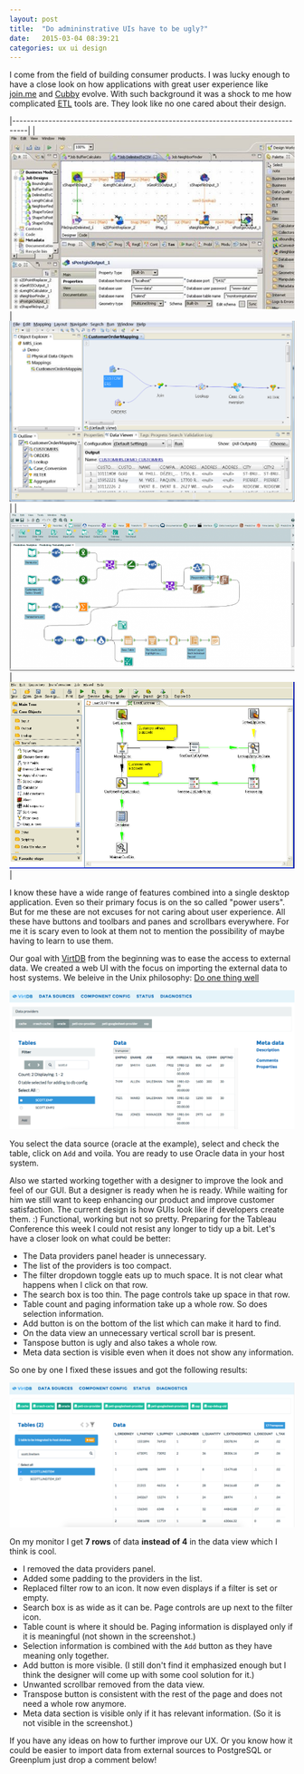 ```yaml
---
layout: post
title:  "Do admininstrative UIs have to be ugly?"
date:   2015-03-04 08:39:21
categories: ux ui design 
---
```


I come from the field of building consumer products. I was lucky enough to have a close look on how applications with great user experience like [join.me](https://join.me) and [Cubby](https://www.cubby.com) evolve. With such background it was a shock to me how complicated [ETL](http://en.wikipedia.org/wiki/Extract,_transform,_load) tools are. They look like no one cared about their design. 

|----------------------------------------------------------------------------------|
| ![ETL Tool 1](/assets/etl1.jpg)             |      ![ETL Tool 2](/assets/ETL2.png)      |
| ![ETL Tool 3](/assets/ETL3.png)             |      ![ETL Tool 4](/assets/ETL4.png)      |

I know these have a wide range of features combined into a single desktop application. Even so their primary focus is on the so called "power users". But for me these are not excuses for not caring about user experience. All these have buttons and toolbars and panes and scrollbars everywhere. For me it is scary even to look at them not to mention the possibility of maybe having to learn to use them.

Our goal with [VirtDB](https://www.virtdb.com) from the beginning was to ease the access to external data. We created a web UI with the focus on importing the external data to host systems. We beleive in the Unix philosophy: [Do one thing well](http://www.thedolectures.com/shop/do-one-thing-well)

![Original GUI](/assets/olduiemp.png)

You select the data source (oracle at the example), select and check the table, click on ```Add``` and voila. You are ready to use Oracle data in your host system. 

Also we started working together with a designer to improve the look and feel of our GUI. But a designer is ready when he is ready. While waiting for him we still want to keep enhancing our product and improve customer satisfaction. The current design is how GUIs look like if developers create them. :) Functional, working but not so pretty. Preparing for the Tableau Conference this week I could not resist any longer to tidy up a bit. Let's have a closer look on what could be better:

  - The Data providers panel header is unnecessary. 
  - The list of the providers is too compact. 
  - The filter dropdown toggle eats up to much space. It is not clear what happens when I click on that row.
  - The search box is too thin. The page controls take up space in that row.
  - Table count and paging information take up a whole row. So does selection information.
  - Add button is on the bottom of the list which can make it hard to find.
  - On the data view an unnecessary vertical scroll bar is present.
  - Tanspose button is ugly and also takes a whole row.
  - Meta data section is visible even when it does not show any information.

So one by one I fixed these issues and got the following results:

![New GUI](/assets/newuiemp.png)

On my monitor I get **7 rows** of data **instead of 4** in the data view which I think is cool.

  - I removed the data providers panel.
  - Added some padding to the providers in the list.
  - Replaced filter row to an icon. It now even displays if a filter is set or empty.
  - Search box is as wide as it can be. Page controls are up next to the filter icon.
  - Table count is where it should be. Paging information is displayed only if it is meaningful (not shown in the screenshot.)
  - Selection information is combined with the ```Add``` button as they have meaning only together.
  - Add button is more visible. (I still don't find it emphasized enough but I think the designer will come up with some cool solution for it.)
  - Unwanted scrollbar removed from the data view.
  - Transpose button is consistent with the rest of the page and does not need a whole row anymore.
  - Meta data section is visible only if it has relevant information. (So it is not visible in the screenshot.)

If you have any ideas on how to further improve our UX. Or you know how it could be easier to import data from external sources to PostgreSQL or Greenplum just drop a comment below!
